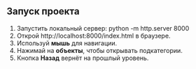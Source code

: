 ## Запуск проекта
1. Запустить локальный сервер: python -m http.server 8000
2. Открой http://localhost:8000/index.html в браузере.
3. Используй **мышь** для навигации.
4. Нажимай на **объекты**, чтобы открывать подкатегории.
5. Кнопка **Назад** вернёт на прошлый уровень.

